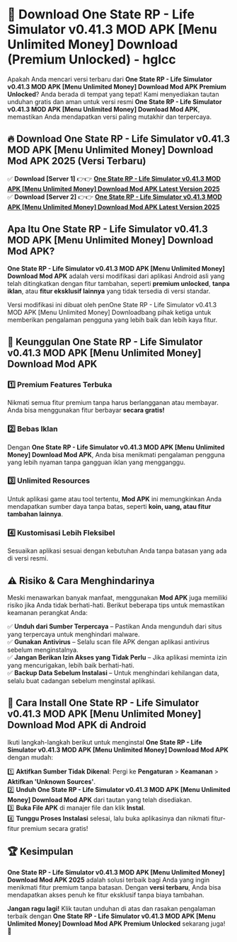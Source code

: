 # 🎯 Download One State RP - Life Simulator v0.41.3 MOD APK [Menu Unlimited Money] Download (Premium Unlocked) -  hglcc

Apakah Anda mencari versi terbaru dari **One State RP - Life Simulator v0.41.3 MOD APK [Menu Unlimited Money] Download Mod APK Premium Unlocked**? Anda berada di tempat yang tepat! Kami menyediakan tautan unduhan gratis dan aman untuk versi resmi **One State RP - Life Simulator v0.41.3 MOD APK [Menu Unlimited Money] Download Mod APK**, memastikan Anda mendapatkan versi paling mutakhir dan terpercaya.

## 🔥 Download One State RP - Life Simulator v0.41.3 MOD APK [Menu Unlimited Money] Download Mod APK 2025 (Versi Terbaru)

✅ **Download [Server 1]** 👉👉 [**One State RP - Life Simulator v0.41.3 MOD APK [Menu Unlimited Money] Download Mod APK Latest Version 2025**](https://momento.my/?title=One_State_RP_-_Life_Simulator_v0.41.3_MOD_APK_[Menu_Unlimited_Money]_Download)  
✅ **Download [Server 2]** 👉👉 [**One State RP - Life Simulator v0.41.3 MOD APK [Menu Unlimited Money] Download Mod APK Latest Version 2025**](https://momento.my/?title=One_State_RP_-_Life_Simulator_v0.41.3_MOD_APK_[Menu_Unlimited_Money]_Download)  

## Apa Itu One State RP - Life Simulator v0.41.3 MOD APK [Menu Unlimited Money] Download Mod APK?

**One State RP - Life Simulator v0.41.3 MOD APK [Menu Unlimited Money] Download Mod APK** adalah versi modifikasi dari aplikasi Android asli yang telah ditingkatkan dengan fitur tambahan, seperti **premium unlocked**, **tanpa iklan**, atau **fitur eksklusif lainnya** yang tidak tersedia di versi standar.

Versi modifikasi ini dibuat oleh penOne State RP - Life Simulator v0.41.3 MOD APK [Menu Unlimited Money] Downloadbang pihak ketiga untuk memberikan pengalaman pengguna yang lebih baik dan lebih kaya fitur.

## 🎯 Keunggulan One State RP - Life Simulator v0.41.3 MOD APK [Menu Unlimited Money] Download Mod APK

### 1️⃣ Premium Features Terbuka
Nikmati semua fitur premium tanpa harus berlangganan atau membayar. Anda bisa menggunakan fitur berbayar **secara gratis!**

### 2️⃣ Bebas Iklan
Dengan **One State RP - Life Simulator v0.41.3 MOD APK [Menu Unlimited Money] Download Mod APK**, Anda bisa menikmati pengalaman pengguna yang lebih nyaman tanpa gangguan iklan yang mengganggu.

### 3️⃣ Unlimited Resources
Untuk aplikasi game atau tool tertentu, **Mod APK** ini memungkinkan Anda mendapatkan sumber daya tanpa batas, seperti **koin, uang, atau fitur tambahan lainnya**.

### 4️⃣ Kustomisasi Lebih Fleksibel
Sesuaikan aplikasi sesuai dengan kebutuhan Anda tanpa batasan yang ada di versi resmi.

## ⚠️ Risiko & Cara Menghindarinya

Meski menawarkan banyak manfaat, menggunakan **Mod APK** juga memiliki risiko jika Anda tidak berhati-hati. Berikut beberapa tips untuk memastikan keamanan perangkat Anda:

✅ **Unduh dari Sumber Terpercaya** – Pastikan Anda mengunduh dari situs yang terpercaya untuk menghindari malware.  
✅ **Gunakan Antivirus** – Selalu scan file APK dengan aplikasi antivirus sebelum menginstalnya.  
✅ **Jangan Berikan Izin Akses yang Tidak Perlu** – Jika aplikasi meminta izin yang mencurigakan, lebih baik berhati-hati.  
✅ **Backup Data Sebelum Instalasi** – Untuk menghindari kehilangan data, selalu buat cadangan sebelum menginstal aplikasi.

## 📌 Cara Install One State RP - Life Simulator v0.41.3 MOD APK [Menu Unlimited Money] Download Mod APK di Android

Ikuti langkah-langkah berikut untuk menginstal **One State RP - Life Simulator v0.41.3 MOD APK [Menu Unlimited Money] Download Mod APK** dengan mudah:

1️⃣ **Aktifkan Sumber Tidak Dikenal**: Pergi ke **Pengaturan** > **Keamanan** > **Aktifkan 'Unknown Sources'**.  
2️⃣ **Unduh One State RP - Life Simulator v0.41.3 MOD APK [Menu Unlimited Money] Download Mod APK** dari tautan yang telah disediakan.  
3️⃣ **Buka File APK** di manajer file dan klik **Instal**.  
4️⃣ **Tunggu Proses Instalasi** selesai, lalu buka aplikasinya dan nikmati fitur-fitur premium secara gratis!

## 🏆 Kesimpulan

**One State RP - Life Simulator v0.41.3 MOD APK [Menu Unlimited Money] Download Mod APK 2025** adalah solusi terbaik bagi Anda yang ingin menikmati fitur premium tanpa batasan. Dengan **versi terbaru**, Anda bisa mendapatkan akses penuh ke fitur eksklusif tanpa biaya tambahan.

**Jangan ragu lagi!** Klik tautan unduhan di atas dan rasakan pengalaman terbaik dengan **One State RP - Life Simulator v0.41.3 MOD APK [Menu Unlimited Money] Download Mod APK Premium Unlocked** sekarang juga! 🚀
